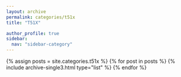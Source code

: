 ```yaml
---
layout: archive
permalink: categories/t51x
title: "T51X"

author_profile: true
sidebar:
  nav: "sidebar-category"
---
```


<div class="grid__wrapper">
{% assign posts = site.categories.t51x %}
{% for post in posts %}
{% include archive-single3.html type="list" %}
{% endfor %}
</div>